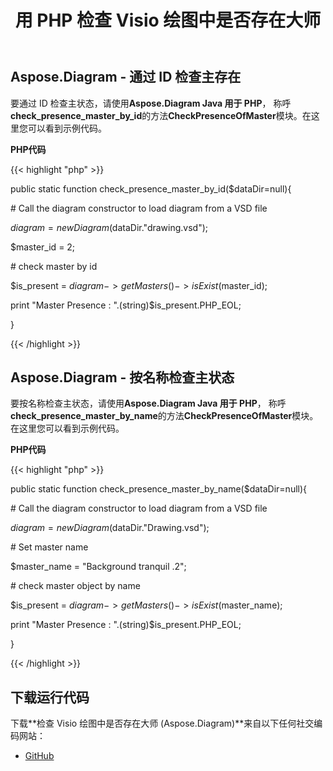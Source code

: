 ﻿---
title: 用 PHP 检查 Visio 绘图中是否存在大师
type: docs
weight: 10
url: /zh/java/check-presence-of-a-master-in-the-visio-drawing-in-php/
---
## **Aspose.Diagram - 通过 ID 检查主存在**
要通过 ID 检查主状态，请使用**Aspose.Diagram Java 用于 PHP**， 称呼**check_presence_master_by_id**的方法**CheckPresenceOfMaster**模块。在这里您可以看到示例代码。

**PHP代码**

{{< highlight "php" >}}

 public static function check_presence_master_by_id($dataDir=null){

\# Call the diagram constructor to load diagram from a VSD file

$diagram = new Diagram($dataDir."drawing.vsd");

$master_id = 2;

\# check master by id

$is_present = $diagram->getMasters()->isExist($master_id);

print "Master Presence : ".(string)$is_present.PHP_EOL;

}

{{< /highlight >}}
## **Aspose.Diagram - 按名称检查主状态**
要按名称检查主状态，请使用**Aspose.Diagram Java 用于 PHP**， 称呼**check_presence_master_by_name**的方法**CheckPresenceOfMaster**模块。在这里您可以看到示例代码。

**PHP代码**

{{< highlight "php" >}}

 public static function check_presence_master_by_name($dataDir=null){

\# Call the diagram constructor to load diagram from a VSD file

$diagram = new Diagram($dataDir."Drawing.vsd");

\# Set master name

$master_name = "Background tranquil .2";

\# check master object by name

$is_present = $diagram->getMasters()->isExist($master_name);

print "Master Presence : ".(string)$is_present.PHP_EOL;

}

{{< /highlight >}}
## **下载运行代码**
下载**检查 Visio 绘图中是否存在大师 (Aspose.Diagram)**来自以下任何社交编码网站：

- [GitHub](https://github.com/asposediagram/Aspose.Diagram-for-Java/blob/master/Plugins/Aspose_Diagram_Java_for_PHP/src/aspose/diagram/WorkingwithMasters/CheckPresenceOfMaster.php)
